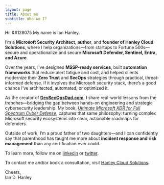 ```yaml
---
layout: page
title: About me
subtitle: Who Am I?
---
```


Hi! &#128075 My name is Ian Hanley. 

I’m a **Microsoft Security Architect**, **author**, and **founder of Hanley Cloud Solutions**, where I help organizations—from startups to Fortune 500s—secure and operationalize and secure **Microsoft Defender, Sentinel, Entra, and Azure**.

Over the years, I’ve designed **MSSP-ready services**, built **automation frameworks** that reduce alert fatigue and cost, and helped clients modernize their **Zero Trust** and **SecOps** strategies through practical, threat-informed defense. If it involves the Microsoft security stack, there’s a good chance I’ve architected, automated, or optimized it.

As the creator of [**DevSecOpsDad.com**](https://DevSecOpsDad.com), I share real-world lessons from the trenches—bridging the gap between hands-on engineering and strategic cybersecurity leadership. My book, *[Ultimate Microsoft XDR for Full Spectrum Cyber Defense](https://a.co/d/4vveVCI)*, captures that same philosophy: turning complex Microsoft security ecosystems into clear, actionable roadmaps for defenders.

Outside of work, I’m a proud father of two daughters—and I can confidently say that parenthood has taught me more about **incident response and risk management** than any certification ever could.

To learn more, follow me on [linkedin](https://www.linkedin.com/in/ianhanley/) or [twitter](https://twitter.com/IanDHanley).

To contact me and/or book a consultation, visit [Hanley Cloud Solutions](https://www.hanleycloudsolutions.com). 

Cheers,<br/>
Ian D. Hanley
